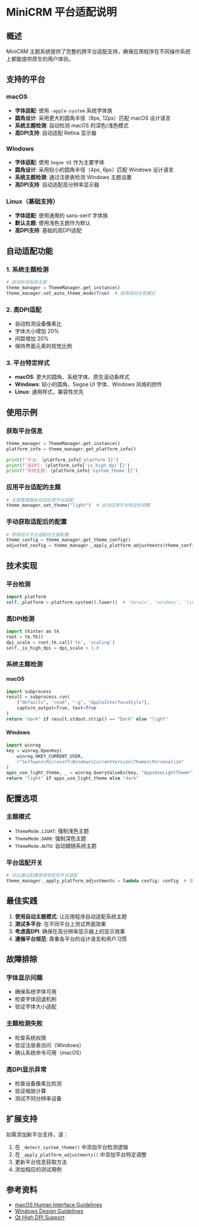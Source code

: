 # MiniCRM 平台适配说明

## 概述

MiniCRM 主题系统提供了完整的跨平台适配支持，确保应用程序在不同操作系统上都能提供原生的用户体验。

## 支持的平台

### macOS
- **字体适配**: 使用 `-apple-system` 系统字体族
- **圆角设计**: 采用更大的圆角半径（8px, 12px）匹配 macOS 设计语言
- **系统主题检测**: 自动检测 macOS 的深色/浅色模式
- **高DPI支持**: 自动适配 Retina 显示器

### Windows
- **字体适配**: 使用 `Segoe UI` 作为主要字体
- **圆角设计**: 采用较小的圆角半径（4px, 6px）匹配 Windows 设计语言
- **系统主题检测**: 通过注册表检测 Windows 主题设置
- **高DPI支持**: 自动适配高分辨率显示器

### Linux（基础支持）
- **字体适配**: 使用通用的 sans-serif 字体族
- **默认主题**: 使用浅色主题作为默认
- **高DPI支持**: 基础的高DPI适配

## 自动适配功能

### 1. 系统主题检测
```python
# 自动检测系统主题
theme_manager = ThemeManager.get_instance()
theme_manager.set_auto_theme_mode(True)  # 启用自动主题模式
```

### 2. 高DPI适配
- 自动检测设备像素比
- 字体大小增加 20%
- 间距增加 20%
- 保持界面元素的视觉比例

### 3. 平台特定样式
- **macOS**: 更大的圆角、系统字体、原生滚动条样式
- **Windows**: 较小的圆角、Segoe UI 字体、Windows 风格的控件
- **Linux**: 通用样式，兼容性优先

## 使用示例

### 获取平台信息
```python
theme_manager = ThemeManager.get_instance()
platform_info = theme_manager.get_platform_info()

print(f"平台: {platform_info['platform']}")
print(f"高DPI: {platform_info['is_high_dpi']}")
print(f"系统主题: {platform_info['system_theme']}")
```

### 应用平台适配的主题
```python
# 主题管理器会自动应用平台适配
theme_manager.set_theme("light")  # 自动应用平台特定的调整
```

### 手动获取适配后的配置
```python
# 获取经过平台适配的主题配置
theme_config = theme_manager.get_theme_config()
adjusted_config = theme_manager._apply_platform_adjustments(theme_config)
```

## 技术实现

### 平台检测
```python
import platform
self._platform = platform.system().lower()  # 'darwin', 'windows', 'linux'
```

### 高DPI检测
```python
import tkinter as tk
root = tk.Tk()
dpi_scale = root.tk.call('tk', 'scaling')
self._is_high_dpi = dpi_scale > 1.0
```

### 系统主题检测

#### macOS
```python
import subprocess
result = subprocess.run(
    ["defaults", "read", "-g", "AppleInterfaceStyle"],
    capture_output=True, text=True
)
return "dark" if result.stdout.strip() == "Dark" else "light"
```

#### Windows
```python
import winreg
key = winreg.OpenKey(
    winreg.HKEY_CURRENT_USER,
    r"Software\Microsoft\Windows\CurrentVersion\Themes\Personalize"
)
apps_use_light_theme, _ = winreg.QueryValueEx(key, "AppsUseLightTheme")
return "light" if apps_use_light_theme else "dark"
```

## 配置选项

### 主题模式
- `ThemeMode.LIGHT`: 强制浅色主题
- `ThemeMode.DARK`: 强制深色主题
- `ThemeMode.AUTO`: 自动跟随系统主题

### 平台适配开关
```python
# 可以通过配置禁用特定的平台适配
theme_manager._apply_platform_adjustments = lambda config: config  # 禁用平台适配
```

## 最佳实践

1. **使用自动主题模式**: 让应用程序自动适配系统主题
2. **测试多平台**: 在不同平台上测试界面效果
3. **考虑高DPI**: 确保在高分辨率显示器上的显示效果
4. **遵循平台规范**: 尊重各平台的设计语言和用户习惯

## 故障排除

### 字体显示问题
- 确保系统字体可用
- 检查字体回退机制
- 验证字体大小适配

### 主题检测失败
- 检查系统权限
- 验证注册表访问（Windows）
- 确认系统命令可用（macOS）

### 高DPI显示异常
- 检查设备像素比检测
- 验证缩放计算
- 测试不同分辨率设备

## 扩展支持

如需添加新平台支持，请：

1. 在 `_detect_system_theme()` 中添加平台检测逻辑
2. 在 `_apply_platform_adjustments()` 中添加平台特定调整
3. 更新平台信息获取方法
4. 添加相应的测试用例

## 参考资料

- [macOS Human Interface Guidelines](https://developer.apple.com/design/human-interface-guidelines/macos)
- [Windows Design Guidelines](https://docs.microsoft.com/en-us/windows/apps/design/)
- [Qt High DPI Support](https://doc.qt.io/qt-6/highdpi.html)
